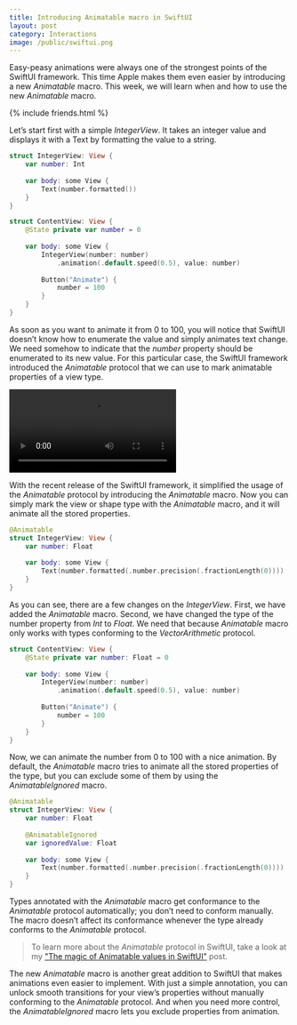 ```yaml
---
title: Introducing Animatable macro in SwiftUI
layout: post
category: Interactions
image: /public/swiftui.png
---
```


Easy-peasy animations were always one of the strongest points of the SwiftUI framework. This time Apple makes them even easier by introducing a new *Animatable* macro. This week, we will learn when and how to use the new *Animatable* macro.

{% include friends.html %}

Let’s start first with a simple *IntegerView*. It takes an integer value and displays it with a Text by formatting the value to a string.

```swift
struct IntegerView: View {
    var number: Int
    
    var body: some View {
        Text(number.formatted())
    }
}

struct ContentView: View {
    @State private var number = 0
    
    var body: some View {
        IntegerView(number: number)
            .animation(.default.speed(0.5), value: number)
        
        Button("Animate") {
            number = 100
        }
    }
}
```

As soon as you want to animate it from 0 to 100, you will notice that SwiftUI doesn’t know how to enumerate the value and simply animates text change. We need somehow to indicate that the *number* property should be enumerated to its new value. For this particular case, the SwiftUI framework introduced the *Animatable* protocol that we can use to mark animatable properties of a view type.

![video](/public/am.mp4)

With the recent release of the SwiftUI framework, it simplified the usage of the *Animatable* protocol by introducing the *Animatable* macro. Now you can simply mark the view or shape type with the *Animatable* macro, and it will animate all the stored properties.

```swift
@Animatable
struct IntegerView: View {
    var number: Float
    
    var body: some View {
        Text(number.formatted(.number.precision(.fractionLength(0))))
    }
}
```

As you can see, there are a few changes on the *IntegerView*. First, we have added the *Animatable* macro. Second, we have changed the type of the number property from *Int* to *Float*. We need that because *Animatable* macro only works with types conforming to the *VectorArithmetic* protocol.

```swift
struct ContentView: View {
    @State private var number: Float = 0
    
    var body: some View {
        IntegerView(number: number)
            .animation(.default.speed(0.5), value: number)
        
        Button("Animate") {
            number = 100
        }
    }
}
```

Now, we can animate the number from 0 to 100 with a nice animation. By default, the *Animatable* macro tries to animate all the stored properties of the type, but you can exclude some of them by using the *AnimatableIgnored* macro.

```swift
@Animatable
struct IntegerView: View {
    var number: Float
    
    @AnimatableIgnored
    var ignoredValue: Float
    
    var body: some View {
        Text(number.formatted(.number.precision(.fractionLength(0))))
    }
}
```

Types annotated with the *Animatable* macro get conformance to the *Animatable* protocol automatically; you don’t need to conform manually. The macro doesn’t affect its conformance whenever the type already conforms to the *Animatable* protocol.

> To learn more about the *Animatable* protocol in SwiftUI, take a look at my ["The magic of Animatable values in SwiftUI"](/2020/06/17/the-magic-of-animatable-values-in-swiftui/) post.

The new *Animatable* macro is another great addition to SwiftUI that makes animations even easier to implement. With just a simple annotation, you can unlock smooth transitions for your view’s properties without manually conforming to the *Animatable* protocol. And when you need more control, the *AnimatableIgnored* macro lets you exclude properties from animation. 
